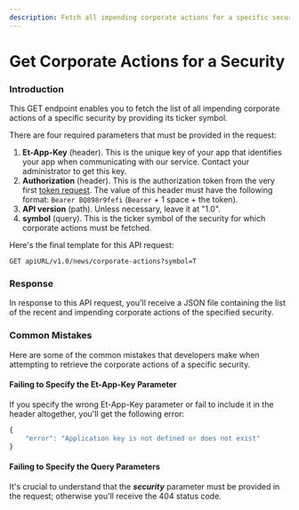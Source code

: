 ```yaml
---
description: Fetch all impending corporate actions for a specific security
---
```


# Get Corporate Actions for a Security

### Introduction

This GET endpoint enables you to fetch the list of all impending corporate actions of a specific security by providing its ticker symbol.

There are four required parameters that must be provided in the request:

1. **Et-App-Key** (header). This is the unique key of your app that identifies your app when communicating with our service. Contact your administrator to get this key.
2. **Authorization** (header). This is the authorization token from the very first [token request](broken-reference). The value of this header must have the following format: `Bearer BQ898r9fefi` (`Bearer` + 1 space + the token).
3. **API version** (path). Unless necessary, leave it at "1.0".
4. **symbol** (query). This is the ticker symbol of the security for which corporate actions must be fetched.

Here's the final template for this API request:

```
GET apiURL/v1.0/news/corporate-actions?symbol=T
```

### Response

In response to this API request, you'll receive a JSON file containing the list of the recent and impending corporate actions of the specified security.

### Common Mistakes

Here are some of the common mistakes that developers make when attempting to retrieve the corporate actions of a specific security.

#### Failing to Specify the Et-App-Key Parameter

If you specify the wrong Et-App-Key parameter or fail to include it in the header altogether, you'll get the following error:

```javascript
{
    "error": "Application key is not defined or does not exist"
}
```

#### Failing to Specify the Query Parameters

It's crucial to understand that the _**security**_ parameter must be provided in the request; otherwise you'll receive the 404 status code.
